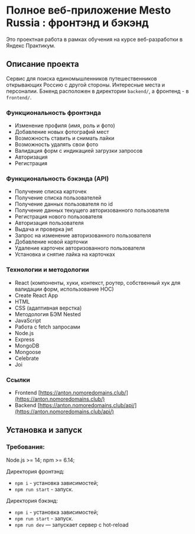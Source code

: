 # Полное веб-приложение Mesto Russia : фронтэнд и бэкэнд
Это проектная работа в рамках обучения на курсе веб-разработки в Яндекс Практикум.

## Описание проекта
Сервис для поиска единомышленников путешественников открывающих Россию с другой стороны. Интересные места и персоналии. Бэкенд расположен в директории `backend/`, а фронтенд - в `frontend/`.

### Функциональность фронтэнда
* Изменение профиля (имя, роль и фото)
* Добавление новых фотографий мест
* Возможность ставить и снимать лайки
* Возможность удалять свои фото
* Валидация форм с индикацией загрузки запросов
* Авторизация
* Регистрация

### Функциональность бэкэнда (API)
* Получение списка карточек
* Получение списка пользователей
* Получение данных пользователя по id
* Получение данных текущего авторизованного пользователя
* Регистрация нового пользователя
* Авторизация пользователя
* Выдача и проверка jwt
* Запрос на изменение авторизованного пользователя
* Добавление новой карточки
* Удаление карточек авторизованного пользователя
* Установка и снятие лайка на карточках

### Технологии и методологии

* React (компоненты, хуки, контекст, роутер, собственный хук для валидации форм, использование HOC)
* Create React App
* HTML
* CSS (адаптивная верстка)
* Методология БЭМ Nested
* JavaScript
* Работа с fetch запросами
* Node.js
* Express
* MongoDB
* Mongoose
* Celebrate
* Joi

### Ссылки

* Frontend [https://anton.nomoredomains.club/](https://anton.nomoredomains.club/)
* Backend [https://anton.nomoredomains.club/api/](https://anton.nomoredomains.club/api/)

## Установка и запуск

### Требования:

Node.js >= 14; npm >= 6.14;

Директория фронтэнд:
* `npm i` - установка зависимостей;
* `npm run start` - запуск.

Директория бэкэнд:
* `npm i` - установка зависимостей;
* `npm run start` - запуск.
* `npm run dev` — запускает сервер с hot-reload
